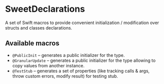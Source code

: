 # SweetDeclarations

A set of Swift macros to provide convenient initialization / modification over structs and classes 
declarations.

## Available macros

- `@PublicInit` – generates a public initializer for the type.
- `@GranularUpdate` – generates a public initializer for the type allowing to copy values from 
another instance. 
- `@TestStub` – generates a set of properties (like tracking calls & args, throw custom errors, modify result) for testing stub.
